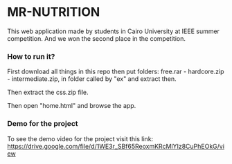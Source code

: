 # MR-NUTRITION

This web application made by students in Cairo University at IEEE summer competition. And we won the second place in the competition.

### How to run it?

First download all things in this repo then put folders: free.rar - hardcore.zip - intermediate.zip, in folder called by "ex" and extract then.

Then extract the css.zip file.

Then open "home.html" and browse the app.

### Demo for the project

To see the demo video for the project visit this link: https://drive.google.com/file/d/1WE3r_SBf65ReoxmKRcMlYIz8CuPhEOkG/view
